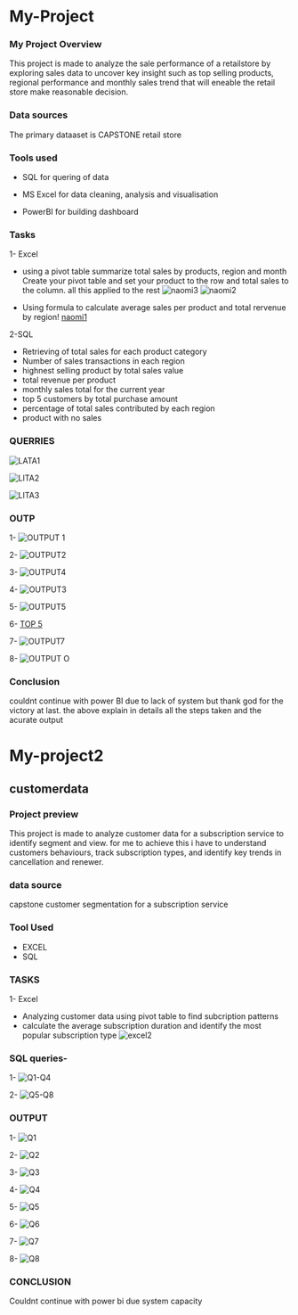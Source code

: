 
# My-Project

### My Project Overview

This project is made to analyze the  sale performance of a retailstore by exploring 
sales data to uncover key insight such as top selling products, regional performance and monthly sales
trend that will eneable the retail store make reasonable decision.

### Data sources
The primary dataaset is CAPSTONE retail store

###  Tools used
- SQL for quering of data

- MS Excel for data cleaning, analysis and visualisation
- PowerBI for building dashboard

### Tasks
1- Excel
- using a pivot table summarize total sales by products, region and month 
Create your pivot table and set your product to the row and total sales to the column. all this applied to the rest
![naomi3](https://github.com/user-attachments/assets/c06d5520-ef61-4d3e-af18-2b784e35bc88)
![naomi2](https://github.com/user-attachments/assets/ae6d4542-7d35-4f99-8270-3e358c1e7edf)

- Using formula to calculate average sales per product and total rervenue by region!
[naomi1](https://github.com/user-attachments/assets/99f539da-fc41-484a-9442-3f5e8254a3a4)

2-SQL
- Retrieving of total sales for each product category
- Number of sales transactions in each region
- highnest selling product by total sales value
- total revenue per product
- monthly sales total for the current year
- top 5 customers by total purchase amount
- percentage of total sales contributed by each region
- product with no sales

### QUERRIES
![LATA1](https://github.com/user-attachments/assets/180ca641-9b36-411a-bb4e-29f1469991e4)

![LITA2](https://github.com/user-attachments/assets/bb200616-6f1d-47a4-bc01-85351d186424)

![LITA3](https://github.com/user-attachments/assets/10781d55-025f-4e03-a285-f98ef5be6fbc)

### OUTP

1- ![OUTPUT 1](https://github.com/user-attachments/assets/f09c53fb-ee92-4915-9920-cbebeef881f5)

2-  ![OUTPUT2](https://github.com/user-attachments/assets/22f87299-59c9-4911-a25a-af34ca04c2eb)

3-  ![OUTPUT4](https://github.com/user-attachments/assets/30688822-ece5-4686-8480-2d68835c3897)

4- ![OUTPUT3](https://github.com/user-attachments/assets/e06636db-e2a7-40a4-950e-23584b233373)

 5-  ![OUTPUT5](https://github.com/user-attachments/assets/5b6762e7-bf43-4d84-9c90-7154512f2739) 
 
6-  [TOP 5](https://github.com/user-attachments/assets/56ff6ac2-7a7a-415b-843f-2e7a823a32d1)

7-   ![OUTPUT7](https://github.com/user-attachments/assets/9bccc337-2fb2-462e-af41-ca208196a141)

8-   ![OUTPUT O](https://github.com/user-attachments/assets/314a799a-883a-40f7-bc4d-a3b1cbba1627)

  ### Conclusion
  
  couldnt continue with power BI due to lack of system but thank god for the victory at last. 
  the above explain in details all the steps taken and the acurate output


  # My-project2

## customerdata

### Project preview

This project is made to analyze customer data for a subscription service to
identify segment and view. for me to achieve this i have to understand customers behaviours,
track subscription types, and identify key trends in cancellation and renewer.

### data source
capstone customer segmentation for a subscription service

### Tool Used
- EXCEL
- SQL

 ### TASKS
1- Excel
- Analyzing customer data using pivot table to find subcription patterns
- calculate the average subscription duration and identify the most popular subscription type
![excel2](https://github.com/user-attachments/assets/ad4630ac-af72-4243-82c0-baa58fe7b890)

### SQL queries- 
1- ![Q1-Q4](https://github.com/user-attachments/assets/b86ab690-7ac4-4c62-aff6-dcf9ca44583a)

2- ![Q5-Q8](https://github.com/user-attachments/assets/05d9120b-84a8-49b3-aeed-7a7685558a3e)

### OUTPUT
1- ![Q1](https://github.com/user-attachments/assets/5a9cd636-dd75-45a7-bf77-3371fe11e8a0)

2- ![Q2](https://github.com/user-attachments/assets/69be1114-4f62-42ca-9b35-aee131d0c5b3)

3- ![Q3](https://github.com/user-attachments/assets/f53bd205-d026-48e9-a162-e7d55fb16a4d)

4- ![Q4](https://github.com/user-attachments/assets/76c0d26e-a46e-4d11-a9a3-1fb1c564181a)

5- ![Q5](https://github.com/user-attachments/assets/c59a0ba2-5b3f-4c60-a646-849dc66b147e)

6- ![Q6](https://github.com/user-attachments/assets/dbd745c0-fdce-440b-b3d1-36e4075a4e2c)

7- ![Q7](https://github.com/user-attachments/assets/5587c0e5-fe1e-4210-b63a-db6a08fd6a27)

8- ![Q8](https://github.com/user-attachments/assets/a7d3f9b8-70ce-436f-8f0f-3c2786baeb15)

### CONCLUSION
Couldnt continue with power bi due system capacity






